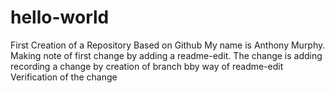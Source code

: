 # hello-world
First Creation of a Repository Based on Github
My name is Anthony Murphy. Making note of first change by adding a readme-edit. The change is adding recording a change by creation of branch bby way of readme-edit 
Verification of the change
